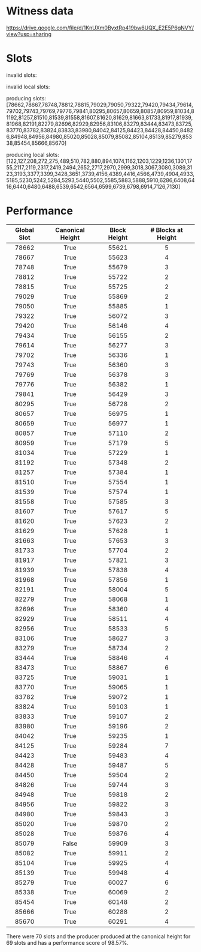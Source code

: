 Witness data
============

https://drive.google.com/file/d/1KnUXm0ByxtRp419bw6UQX_E2E5P6gNVY/view?usp=sharing

Slots
=====

invalid slots: 

invalid local slots:

producing slots: [78662,78667,78748,78812,78815,79029,79050,79322,79420,79434,79614,79702,79743,79769,79776,79841,80295,80657,80659,80857,80959,81034,81192,81257,81510,81539,81558,81607,81620,81629,81663,81733,81917,81939,81968,82191,82279,82696,82929,82956,83106,83279,83444,83473,83725,83770,83782,83824,83833,83980,84042,84125,84423,84428,84450,84826,84948,84956,84980,85020,85028,85079,85082,85104,85139,85279,85338,85454,85666,85670]

producing local slots: [122,127,208,272,275,489,510,782,880,894,1074,1162,1203,1229,1236,1301,1755,2117,2119,2317,2419,2494,2652,2717,2970,2999,3018,3067,3080,3089,3123,3193,3377,3399,3428,3651,3739,4156,4389,4416,4566,4739,4904,4933,5185,5230,5242,5284,5293,5440,5502,5585,5883,5888,5910,6286,6408,6416,6440,6480,6488,6539,6542,6564,6599,6739,6798,6914,7126,7130]


Performance 
===========

| Global Slot | Canonical Height | Block Height | # Blocks at Height |
|:-----------:|:----------------:|:------------:|:------------------:|
|    78662    |       True       |    55621     |         5          |
|    78667    |       True       |    55623     |         4          |
|    78748    |       True       |    55679     |         3          |
|    78812    |       True       |    55722     |         2          |
|    78815    |       True       |    55725     |         2          |
|    79029    |       True       |    55869     |         2          |
|    79050    |       True       |    55885     |         1          |
|    79322    |       True       |    56072     |         3          |
|    79420    |       True       |    56146     |         4          |
|    79434    |       True       |    56155     |         2          |
|    79614    |       True       |    56277     |         3          |
|    79702    |       True       |    56336     |         1          |
|    79743    |       True       |    56360     |         3          |
|    79769    |       True       |    56378     |         3          |
|    79776    |       True       |    56382     |         1          |
|    79841    |       True       |    56429     |         3          |
|    80295    |       True       |    56728     |         2          |
|    80657    |       True       |    56975     |         1          |
|    80659    |       True       |    56977     |         1          |
|    80857    |       True       |    57110     |         2          |
|    80959    |       True       |    57179     |         5          |
|    81034    |       True       |    57229     |         1          |
|    81192    |       True       |    57348     |         2          |
|    81257    |       True       |    57384     |         1          |
|    81510    |       True       |    57554     |         1          |
|    81539    |       True       |    57574     |         1          |
|    81558    |       True       |    57585     |         3          |
|    81607    |       True       |    57617     |         5          |
|    81620    |       True       |    57623     |         2          |
|    81629    |       True       |    57628     |         1          |
|    81663    |       True       |    57653     |         3          |
|    81733    |       True       |    57704     |         2          |
|    81917    |       True       |    57821     |         3          |
|    81939    |       True       |    57838     |         4          |
|    81968    |       True       |    57856     |         1          |
|    82191    |       True       |    58004     |         5          |
|    82279    |       True       |    58068     |         1          |
|    82696    |       True       |    58360     |         4          |
|    82929    |       True       |    58511     |         4          |
|    82956    |       True       |    58533     |         5          |
|    83106    |       True       |    58627     |         3          |
|    83279    |       True       |    58734     |         2          |
|    83444    |       True       |    58846     |         4          |
|    83473    |       True       |    58867     |         6          |
|    83725    |       True       |    59031     |         1          |
|    83770    |       True       |    59065     |         1          |
|    83782    |       True       |    59072     |         1          |
|    83824    |       True       |    59103     |         1          |
|    83833    |       True       |    59107     |         2          |
|    83980    |       True       |    59196     |         2          |
|    84042    |       True       |    59235     |         1          |
|    84125    |       True       |    59284     |         7          |
|    84423    |       True       |    59483     |         4          |
|    84428    |       True       |    59487     |         5          |
|    84450    |       True       |    59504     |         2          |
|    84826    |       True       |    59744     |         3          |
|    84948    |       True       |    59818     |         2          |
|    84956    |       True       |    59822     |         3          |
|    84980    |       True       |    59843     |         3          |
|    85020    |       True       |    59870     |         2          |
|    85028    |       True       |    59876     |         4          |
|    85079    |      False       |    59909     |         3          |
|    85082    |       True       |    59911     |         2          |
|    85104    |       True       |    59925     |         4          |
|    85139    |       True       |    59948     |         4          |
|    85279    |       True       |    60027     |         6          |
|    85338    |       True       |    60069     |         2          |
|    85454    |       True       |    60148     |         2          |
|    85666    |       True       |    60288     |         2          |
|    85670    |       True       |    60291     |         4          |

There were 70 slots and the producer produced at the canonical height for 69 slots and has a performance score of 98.57%.